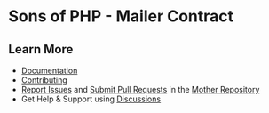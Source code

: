 Sons of PHP - Mailer Contract
=============================

## Learn More

* [Documentation][docs]
* [Contributing][contributing]
* [Report Issues][issues] and [Submit Pull Requests][pull-requests] in the [Mother Repository][mother-repo]
* Get Help & Support using [Discussions][discussions]

[discussions]: https://github.com/orgs/SonsOfPHP/discussions
[mother-repo]: https://github.com/SonsOfPHP/sonsofphp
[contributing]: https://docs.sonsofphp.com/contributing/
[docs]: https://docs.sonsofphp.com/contracts/mailer/
[issues]: https://github.com/SonsOfPHP/sonsofphp/issues?q=is%3Aopen+is%3Aissue+label%3AMailer
[pull-requests]: https://github.com/SonsOfPHP/sonsofphp/pulls?q=is%3Aopen+is%3Apr+label%3AMailer
